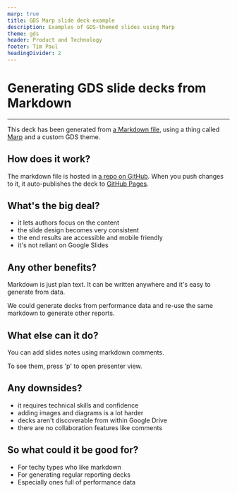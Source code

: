 ```yaml
---
marp: true
title: GDS Marp slide deck example
description: Examples of GDS-themed slides using Marp
theme: gds
header: Product and Technology
footer: Tim Paul
headingDivider: 2
---
```


<!-- _class: title -->
# Generating GDS slide decks from Markdown
---

This deck has been generated from [a Markdown file](https://raw.githubusercontent.com/timpaul/gds-marp-deck/master/PITCHME.md), using a thing called [Marp](https://marp.app/) and a custom GDS theme.

## How does it work?

The markdown file is hosted in [a repo on GitHub](https://github.com/timpaul/gds-marp-deck/). When you push changes to it, it auto-publishes the deck to [GitHub Pages](https://timpaul.github.io/gds-marp-deck/).

## What's the big deal?

- it lets authors focus on the content
- the slide design becomes very consistent
- the end results are accessible and mobile friendly
- it's not reliant on Google Slides

## Any other benefits?

Markdown is just plan text. It can be written anywhere and it's easy to generate from data.

We could generate decks from performance data and re-use the same markdown to generate other reports.

## What else can it do?

You can add slides notes using markdown comments.

To see them, press 'p' to open presenter view.

<!-- Here are the slide notes for this slide -->

## Any downsides?

- it requires technical skills and confidence
- adding images and diagrams is a lot harder
- decks aren't discoverable from within Google Drive
- there are no collaboration features like comments

## So what could it be good for?

- For techy types who like markdown
- For generating regular reporting decks
- Especially ones full of performance data 

